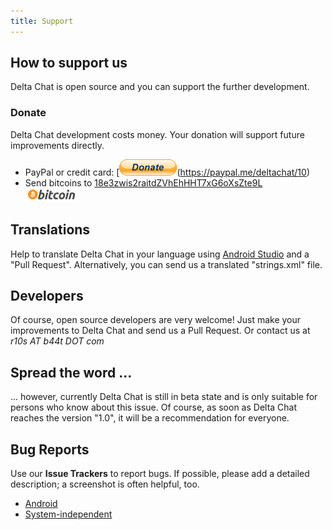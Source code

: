 ```yaml
---
title: Support
---
```


## How to support us

Delta Chat is open source and you can support the further development.

### Donate

Delta Chat development costs money. Your donation will support future improvements directly.

- PayPal or credit card: [![Paypal](../public/images/donate/paypal-donate.gif)(https://paypal.me/deltachat/10)
- Send bitcoins to [18e3zwis2raitdZVhEhHHT7xG6oXsZte9L](bitcoin:18e3zwis2raitdZVhEhHHT7xG6oXsZte9L)  
  ![Bitcoin](../public/images/donate/bitcoin.png)


## Translations

Help to translate Delta Chat in your language using [Android Studio](https://developer.android.com/studio/write/translations-editor.html) and a "Pull Request". Alternatively, you can send us a translated "strings.xml" file.


## Developers

Of course, open source developers are very welcome! Just make your improvements to Delta Chat and send us a Pull Request. Or contact us at _r10s AT b44t DOT com_


## Spread the word ...

... however, currently Delta Chat is still in beta state and is only suitable for persons who know about this issue. Of course, as soon as Delta Chat reaches the version "1.0", it will be a recommendation for everyone. 


## Bug Reports

Use our **Issue Trackers** to report bugs. If possible, please add a detailed description; a screenshot is often helpful, too. 

- [Android](https://github.com/r10s/messenger-android/issues) 
- [System-independent](https://github.com/r10s/messenger-backend/issues)
